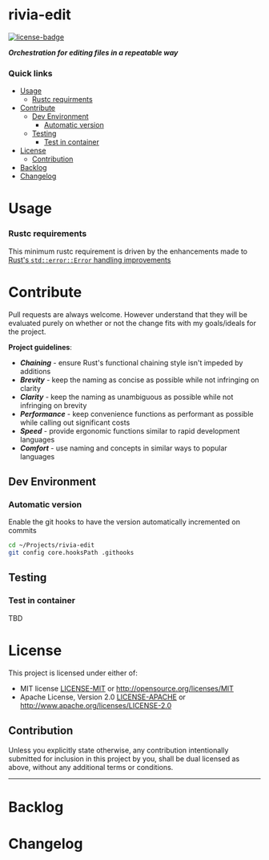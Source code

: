 # rivia-edit
[![license-badge](https://img.shields.io/crates/l/rivia-edit.svg)](https://opensource.org/licenses/MIT)

***Orchestration for editing files in a repeatable way***

### Quick links
* [Usage](#usage)
  * [Rustc requirments](#rustc-requirements)
* [Contribute](#contribute)
  * [Dev Environment](#dev-environment)
    * [Automatic version](#automatic-version)
  * [Testing](#testing)
    * [Test in container](#test-in-container)
* [License](#license)
  * [Contribution](#contribution)
* [Backlog](#backlog)
* [Changelog](#changelog)

# Usage <a name="usage"/></a>

### Rustc requirements
This minimum rustc requirement is driven by the enhancements made to [Rust's `std::error::Error`
handling improvements](https://doc.rust-lang.org/std/error/trait.Error.html#method.source)

# Contribute
Pull requests are always welcome. However understand that they will be evaluated purely on whether
or not the change fits with my goals/ideals for the project.

**Project guidelines**:
* ***Chaining*** - ensure Rust's functional chaining style isn't impeded by additions
* ***Brevity*** - keep the naming as concise as possible while not infringing on clarity
* ***Clarity*** - keep the naming as unambiguous as possible while not infringing on brevity
* ***Performance*** - keep convenience functions as performant as possible while calling out significant costs
* ***Speed*** - provide ergonomic functions similar to rapid development languages
* ***Comfort*** - use naming and concepts in similar ways to popular languages

## Dev Environment

### Automatic version
Enable the git hooks to have the version automatically incremented on commits

```bash
cd ~/Projects/rivia-edit
git config core.hooksPath .githooks
```

## Testing

### Test in container
TBD

# License
This project is licensed under either of:
 * MIT license [LICENSE-MIT](LICENSE-MIT) or http://opensource.org/licenses/MIT
 * Apache License, Version 2.0 [LICENSE-APACHE](LICENSE-APACHE) or http://www.apache.org/licenses/LICENSE-2.0

## Contribution
Unless you explicitly state otherwise, any contribution intentionally submitted for inclusion in
this project by you, shall be dual licensed as above, without any additional terms or conditions.

---

# Backlog

# Changelog
